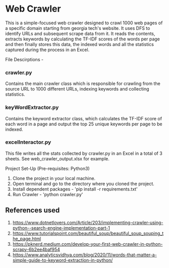 # Web Crawler

This is a simple-focused web crawler designed to crawl 1000 web pages of a specific domain starting from georgia tech's website. It uses DFS to identify URLs and subsequent scrape data from it. It reads the contents, extracts keywords by calculating the TF-IDF scores of the words per page and then finally stores this data, the indexed words and all the statistics captured during the process in an Excel.

File Descirptions - 
### crawler.py
Contains the main crawler class which is responsible for crawling from the source URL to 1000 different URLs, indexing keywords and collecting statistics.

### keyWordExtractor.py
Contains the keyword extractor class, which calculates the TF-IDF score of each word in a page and output the top 25 unique keywords per page to be indexed.

### excelInteractor.py
This file writes all the stats collected by crawler.py in an Excel in a total of 3 sheets. See web_crawler_output.xlsx for example.

Project Set-Up
(Pre-requisites: Python3)
1. Clone the project in your local machine.
2. Open terminal and go to the directory where you cloned the project.
3. Install dependent packages - 'pip install -r requirements.txt'
4. Run Crawler - 'python crawler.py'

## References used
1. https://www.dotnetlovers.com/Article/203/implementing-crawler-using-python--search-engine-implementation-part-1
2. https://www.tutorialspoint.com/beautiful_soup/beautiful_soup_souping_the_page.html
3. https://pknerd.medium.com/develop-your-first-web-crawler-in-python-scrapy-6b2ee4baf954
4. https://www.analyticsvidhya.com/blog/2020/11/words-that-matter-a-simple-guide-to-keyword-extraction-in-python/


